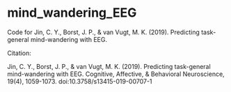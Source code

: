 # mind_wandering_EEG
Code for Jin, C. Y., Borst, J. P., & van Vugt, M. K. (2019). Predicting task-general mind-wandering with EEG.

Citation:

Jin, C. Y., Borst, J. P., & van Vugt, M. K. (2019). Predicting task-general mind-wandering with EEG. Cognitive, Affective, & Behavioral Neuroscience, 19(4), 1059-1073. doi:10.3758/s13415-019-00707-1
